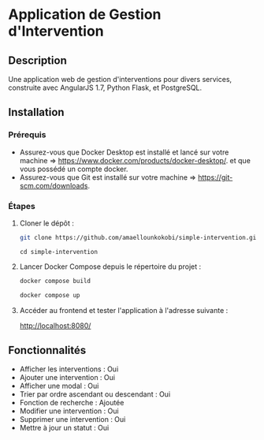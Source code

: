 # Application de Gestion d'Intervention

## Description

Une application web de gestion d'interventions pour divers services, construite avec AngularJS 1.7, Python Flask, et PostgreSQL.

## Installation

### Prérequis

- Assurez-vous que Docker Desktop est installé et lancé sur votre machine => https://www.docker.com/products/docker-desktop/.
  et que vous possédé un compte docker.
- Assurez-vous que Git est installé sur votre machine => https://git-scm.com/downloads.

### Étapes

1. Cloner le dépôt :

    ```sh
    git clone https://github.com/amaellounkokobi/simple-intervention.git
    ```
    
    ```    
    cd simple-intervention
    ```
    
3. Lancer Docker Compose depuis le répertoire du projet :

    ```sh
    docker compose build
    ```
    ```sh
    docker compose up
    ```

4. Accéder au frontend et tester l'application à l'adresse suivante :

    [http://localhost:8080/](http://localhost:8080/)
    
## Fonctionnalités

- Afficher les interventions : Oui
- Ajouter une intervention : Oui
- Afficher une modal : Oui
- Trier par ordre ascendant ou descendant : Oui
- Fonction de recherche : Ajoutée
- Modifier une intervention : Oui
- Supprimer une intervention : Oui
- Mettre à jour un statut : Oui
